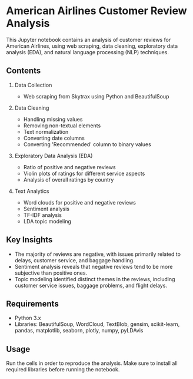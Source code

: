 # American Airlines Customer Review Analysis

This Jupyter notebook contains an analysis of customer reviews for American Airlines, using web scraping, data cleaning, exploratory data analysis (EDA), and natural language processing (NLP) techniques.

## Contents

1. Data Collection
   - Web scraping from Skytrax using Python and BeautifulSoup

2. Data Cleaning
   - Handling missing values
   - Removing non-textual elements
   - Text normalization
   - Converting date columns
   - Converting 'Recommended' column to binary values

3. Exploratory Data Analysis (EDA)
   - Ratio of positive and negative reviews
   - Violin plots of ratings for different service aspects
   - Analysis of overall ratings by country

4. Text Analytics
   - Word clouds for positive and negative reviews
   - Sentiment analysis
   - TF-IDF analysis
   - LDA topic modeling

## Key Insights

- The majority of reviews are negative, with issues primarily related to delays, customer service, and baggage handling.
- Sentiment analysis reveals that negative reviews tend to be more subjective than positive ones.
- Topic modeling identified distinct themes in the reviews, including customer service issues, baggage problems, and flight delays.

## Requirements

- Python 3.x
- Libraries: BeautifulSoup, WordCloud, TextBlob, gensim, scikit-learn, pandas, matplotlib, seaborn, plotly, numpy, pyLDAvis

## Usage

Run the cells in order to reproduce the analysis. Make sure to install all required libraries before running the notebook.